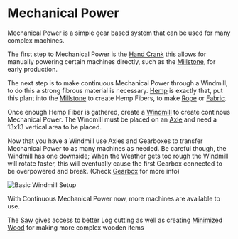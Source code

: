 # Mechanical Power

Mechanical Power is a simple gear based system that can be used for many complex machines.

The first step to Mechanical Power is the [Hand Crank](../blocks/hand_crank.md) this allows for manually powering certain machines directly, such as the [Millstone](../blocks/single_machine.0.md), for early production.

The next step is to make continuous Mechanical Power through a Windmill, to do this a strong fibrous material is necessary.
[Hemp](../blocks/hemp.md) is exactly that, put this plant into the [Millstone](../blocks/single_machine.0.md) to create Hemp Fibers, to make [Rope](../items/rope.md) or [Fabric](../items/fabric.md).

Once enough Hemp Fiber is gathered, create a [Windmill](../blocks/windmill.md) to create continous Mechanical Power.
The Windmill must be placed on an [Axle](../blocks/axle.md) and need a 13x13 vertical area to be placed.

Now that you have a Windmill use Axles and Gearboxes to transfer Mechanical Power to as many machines as needed. 
Be careful though, the Windmill has one downside; When the Weather gets too rough the Windmill will rotate faster, this will eventually cause the first Gearbox connected to be overpowered and break. (Check [Gearbox](../blocks/gearbox.md) for more info)

![Basic Windmill Setup](betterwithmods:docs/imgs/mechanical-power.png)

With Continuous Mechanical Power now, more machines are available to use.

The [Saw](../blocks/saw.md) gives access to better Log cutting as well as creating [Minimized Wood](../blocks/minimized_wood.md) for making more complex wooden items














 

